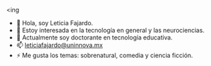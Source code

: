 <ing
- 👋 Hola, soy Leticia Fajardo.
- 👀 Estoy interesada en la tecnología en general y las neurociencias.
- 🌱 Actualmente soy doctorante en tecnología educativa.
- 📫 leticiafajardo@uninnova.mx
- ⚡ Me gusta los temas: sobrenatural, comedia y ciencia ficción.

<!---
Lety-Fajardo/Lety-Fajardo is a ✨ special ✨ repository because its `README.md` (this file) appears on your GitHub profile.
You can click the Preview link to take a look at your changes.
--->
